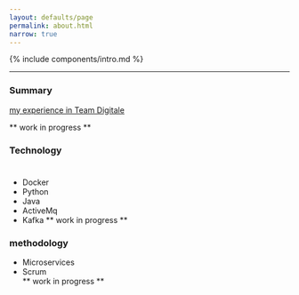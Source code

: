 ```yaml
---
layout: defaults/page
permalink: about.html
narrow: true
---
```


{% include components/intro.md %}

<hr />

### Summary

[my experience in Team Digitale](https://teamdigitale.governo.it/en/people/marco-cipri.html)

** work in progress **
### Technology
# 
* Docker 
* Python
* Java
* ActiveMq
* Kafka
** work in progress **


### methodology
* Microservices
* Scrum  
** work in progress **


